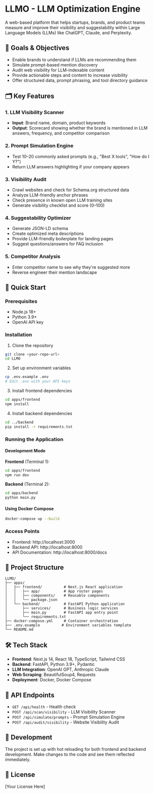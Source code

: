# LLMO - LLM Optimization Engine

A web-based platform that helps startups, brands, and product teams measure and improve their visibility and suggestability within Large Language Models (LLMs) like ChatGPT, Claude, and Perplexity.

## 🎯 Goals & Objectives

- Enable brands to understand if LLMs are recommending them
- Simulate prompt-based mention discovery
- Audit web visibility for LLM-indexable content
- Provide actionable steps and content to increase visibility
- Offer structured data, prompt phrasing, and tool directory guidance

## 🗂 Key Features

### 1. LLM Visibility Scanner
- **Input**: Brand name, domain, product keywords
- **Output**: Scorecard showing whether the brand is mentioned in LLM answers, frequency, and competitor comparison

### 2. Prompt Simulation Engine
- Test 10–20 commonly asked prompts (e.g., "Best X tools", "How do I Y?")
- Return LLM answers highlighting if your company appears

### 3. Visibility Audit
- Crawl websites and check for Schema.org structured data
- Analyze LLM-friendly anchor phrases
- Check presence in known open LLM training sites
- Generate visibility checklist and score (0–100)

### 4. Suggestability Optimizer
- Generate JSON-LD schema
- Create optimized meta descriptions
- Provide LLM-friendly boilerplate for landing pages
- Suggest questions/answers for FAQ inclusion

### 5. Competitor Analysis
- Enter competitor name to see why they're suggested more
- Reverse engineer their mention landscape

## 🚀 Quick Start

### Prerequisites
- Node.js 18+
- Python 3.9+
- OpenAI API key

### Installation

1. Clone the repository
```bash
git clone <your-repo-url>
cd LLMO
```

2. Set up environment variables
```bash
cp .env.example .env
# Edit .env with your API keys
```

3. Install frontend dependencies
```bash
cd apps/frontend
npm install
```

4. Install backend dependencies
```bash
cd ../backend
pip install -r requirements.txt
```

### Running the Application

#### Development Mode

**Frontend** (Terminal 1):
```bash
cd apps/frontend
npm run dev
```

**Backend** (Terminal 2):
```bash
cd apps/backend
python main.py
```

#### Using Docker Compose
```bash
docker-compose up --build
```

### Access Points
- Frontend: http://localhost:3000
- Backend API: http://localhost:8000
- API Documentation: http://localhost:8000/docs

## 📁 Project Structure

```
LLMO/
├── apps/
│   ├── frontend/          # Next.js React application
│   │   ├── app/           # App router pages
│   │   ├── components/    # Reusable components
│   │   └── package.json
│   └── backend/           # FastAPI Python application
│       ├── services/      # Business logic services
│       ├── main.py        # FastAPI app entry point
│       └── requirements.txt
├── docker-compose.yml     # Container orchestration
├── .env.example          # Environment variables template
└── README.md
```

## 🛠 Tech Stack

- **Frontend**: Next.js 14, React 18, TypeScript, Tailwind CSS
- **Backend**: FastAPI, Python 3.9+, Pydantic
- **LLM Integration**: OpenAI GPT, Anthropic Claude
- **Web Scraping**: BeautifulSoup4, Requests
- **Deployment**: Docker, Docker Compose

## 📝 API Endpoints

- `GET /api/health` - Health check
- `POST /api/scan/visibility` - LLM Visibility Scanner
- `POST /api/simulate/prompts` - Prompt Simulation Engine
- `POST /api/audit/visibility` - Website Visibility Audit

## 🔧 Development

The project is set up with hot reloading for both frontend and backend development. Make changes to the code and see them reflected immediately.

## 📄 License

[Your License Here]